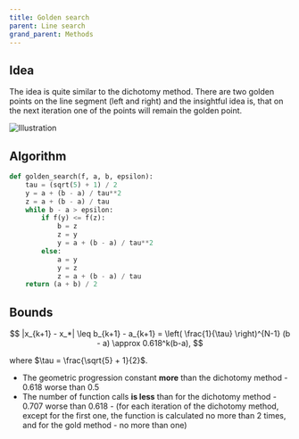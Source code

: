 ```yaml
---
title: Golden search
parent: Line search
grand_parent: Methods
---
```

## Idea
The idea is quite similar to the dichotomy method. There are two golden points on the line segment (left and right) and the insightful idea is, that on the next iteration one of the points will remain the golden point.

![Illustration](golden_search.svg)

## Algorithm

```python
def golden_search(f, a, b, epsilon):
    tau = (sqrt(5) + 1) / 2
    y = a + (b - a) / tau**2
    z = a + (b - a) / tau
    while b - a > epsilon:
        if f(y) <= f(z):
            b = z
            z = y
            y = a + (b - a) / tau**2
        else:
            a = y
            y = z
            z = a + (b - a) / tau
    return (a + b) / 2
```

## Bounds

$$
|x_{k+1} - x_*| \leq b_{k+1} - a_{k+1} = \left( \frac{1}{\tau} \right)^{N-1} (b - a) \approx 0.618^k(b-a),
$$

where $\tau = \frac{\sqrt{5} + 1}{2}$.

* The geometric progression constant **more** than the dichotomy method - $0.618$ worse than $0.5$
* The number of function calls **is less** than for the dichotomy method - $0.707$ worse than $0.618$ - (for each iteration of the dichotomy method, except for the first one, the function is calculated no more than 2 times, and for the gold method - no more than one)
